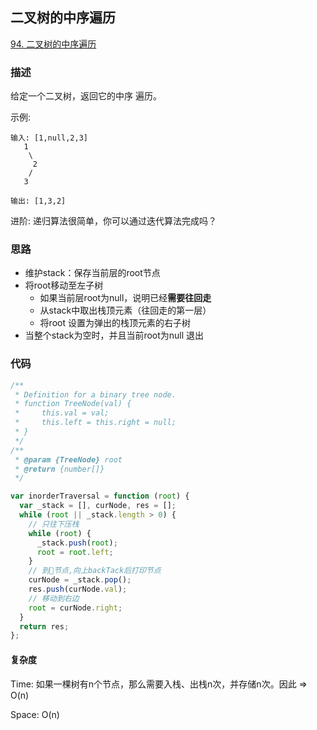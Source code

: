 ## 二叉树的中序遍历

[94. 二叉树的中序遍历](https://leetcode-cn.com/problems/binary-tree-inorder-traversal/)

### 描述

给定一个二叉树，返回它的中序 遍历。

示例:

```
输入: [1,null,2,3]
   1
    \
     2
    /
   3

输出: [1,3,2]
```

进阶: 递归算法很简单，你可以通过迭代算法完成吗？

### 思路

- 维护stack：保存当前层的root节点
- 将root移动至左子树
  -  如果当前层root为null，说明已经**需要往回走**
  -  从stack中取出栈顶元素（往回走的第一层）
  -  将root 设置为弹出的栈顶元素的右子树
- 当整个stack为空时，并且当前root为null 退出

### 代码

```js
/**
 * Definition for a binary tree node.
 * function TreeNode(val) {
 *     this.val = val;
 *     this.left = this.right = null;
 * }
 */
/**
 * @param {TreeNode} root
 * @return {number[]}
 */

var inorderTraversal = function (root) {
  var _stack = [], curNode, res = [];
  while (root || _stack.length > 0) {
    // 只往下压栈
    while (root) {
      _stack.push(root);
      root = root.left;
    }
    // 到🍃节点,向上backTack后打印节点
    curNode = _stack.pop();
    res.push(curNode.val);
    // 移动到右边
    root = curNode.right;
  }
  return res;
};
```

#### 复杂度

Time: 如果一棵树有n个节点，那么需要入栈、出栈n次，并存储n次。因此 => O(n)

Space: O(n)
